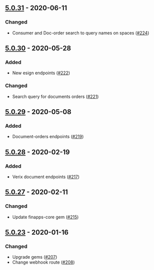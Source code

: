 ## [5.0.31] - 2020-06-11

### Changed
* Consumer and Doc-order search to query names on spaces ([#224][i224])

[i224]: https://github.com/finapps/ruby-client/issues/224

[5.0.31]: https://github.com/finapps/ruby-client/compare/5.0.30...5.0.31

## [5.0.30] - 2020-05-28

### Added
* New esign endpoints ([#222][i222])

### Changed
* Search query for documents orders ([#221][i221])

[i221]: https://github.com/finapps/ruby-client/issues/221
[i222]: https://github.com/finapps/ruby-client/issues/222

[5.0.30]: https://github.com/finapps/ruby-client/compare/5.0.29...5.0.30

## [5.0.29] - 2020-05-08

### Added
* Document-orders endpoints ([#219][i219])

[i219]: https://github.com/finapps/ruby-client/issues/219

[5.0.29]: https://github.com/finapps/ruby-client/compare/5.0.28...5.0.29

## [5.0.28] - 2020-02-19

### Added
* Verix document endpoints ([#217][i217])

[i217]: https://github.com/finapps/ruby-client/issues/217

[5.0.28]: https://github.com/finapps/ruby-client/compare/5.0.27...5.0.28

## [5.0.27] - 2020-02-11

### Changed
* Update finapps-core gem ([#215][i215])

[i215]: https://github.com/finapps/ruby-client/issues/215

[5.0.27]: https://github.com/finapps/ruby-client/compare/5.0.26...5.0.27

## [5.0.23] - 2020-01-16

### Changed
* Upgrade gems ([#207][i207])
* Change webhook route ([#208][i209])

[i207]: https://github.com/finapps/ruby-client/issues/207
[i209]: https://github.com/finapps/ruby-client/issues/209

[5.0.23]: https://github.com/finapps/ruby-client/compare/5.0.22...5.0.23
